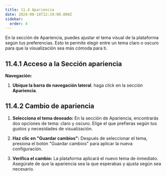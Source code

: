```yaml
---
title: 11.4 Apariencia
date: 2024-08-18T12:19:00.000Z
sidebar:
  order: 4
---
```

En la sección de Apariencia, puedes ajustar el tema visual de la plataforma según tus preferencias. Esto te permite elegir entre un tema claro o oscuro para que la visualización sea más cómoda para ti.

## 11.4.1 Acceso a la Sección apariencia

**Navegación:**

1. **Ubique la barra de navegación lateral**. haga click en la sección **Apariencia**.


## 11.4.2 Cambio de apariencia 


1. **Selecciona el tema deseado:** En la sección de Apariencia, encontrarás dos opciones de tema: claro y oscuro. Elige el que prefieras según tus gustos y necesidades de visualización.

2. **Haz clic en "Guardar cambios":** Después de seleccionar el tema, presiona el botón "Guardar cambios" para aplicar la nueva configuración.

3. **Verifica el cambio:** La plataforma aplicará el nuevo tema de inmediato. Asegúrate de que la apariencia sea la que esperabas y ajusta según sea necesario.
